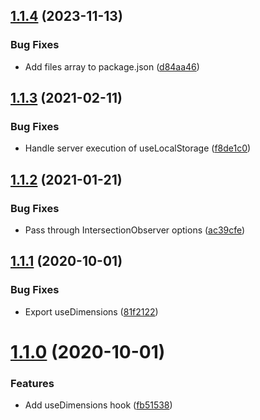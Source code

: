 ## [1.1.4](https://github.com/monetaur/hooks/compare/v1.1.3...v1.1.4) (2023-11-13)


### Bug Fixes

* Add files array to package.json ([d84aa46](https://github.com/monetaur/hooks/commit/d84aa4623e68ae14fca2f7dc1642e6e63ca6eb90))

## [1.1.3](https://github.com/monetaur/hooks/compare/v1.1.2...v1.1.3) (2021-02-11)


### Bug Fixes

* Handle server execution of useLocalStorage ([f8de1c0](https://github.com/monetaur/hooks/commit/f8de1c096e910bf99e92e607f1bb3ad7595e02be))

## [1.1.2](https://github.com/monetaur/hooks/compare/v1.1.1...v1.1.2) (2021-01-21)


### Bug Fixes

* Pass through IntersectionObserver options ([ac39cfe](https://github.com/monetaur/hooks/commit/ac39cfe5eff94a327b1910fdb9a21a12a7613312))

## [1.1.1](https://github.com/monetaur/hooks/compare/v1.1.0...v1.1.1) (2020-10-01)


### Bug Fixes

* Export useDimensions ([81f2122](https://github.com/monetaur/hooks/commit/81f2122d6664af7ad9e2d160147ad16f65931a03))

# [1.1.0](https://github.com/monetaur/hooks/compare/v1.0.1...v1.1.0) (2020-10-01)


### Features

* Add useDimensions hook ([fb51538](https://github.com/monetaur/hooks/commit/fb5153823373cd0be23d45112fec25ee5ee19044))
